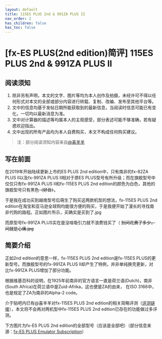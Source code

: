```yaml
---
layout: default
title: 115ES PLUS 2nd & 991ZA PLUS II
nav_order: 2
has_children: false
has_toc: false
---
```

# [fx-ES PLUS(2nd edition)简评] 115ES PLUS 2nd & 991ZA PLUS II

## 阅读须知
1.  除非另有声明，本文的文字、图片等均为本人创作及拍摄，未经许可不得以任何形式对本文的全部或部分内容进行转载、复制、改编、发布至其他平台等。
2.  文中的信息均基于发帖日期所能获取到的最新信息，当阅读时信息可能已有变化，一切均以最新消息为准。
3. 文中对计算器的描述等均属本人的主观感受，部分表述可能不够准确，若有疑惑欢迎指出。
4. 文中出现的所有产品均为本人自费购买，本文不构成任何购买建议。
>注：部分阅读须知内容来自[@喜羊羊](https://tieba.baidu.com/home/main?id=tb.1.2062eec0.FwWcq4rwt0_gRZlb9o1EWA)

## 写在前面
在2019年开始陆续更新上市的ES PLUS 2nd edition中，只有南非的fx-82ZA PLUS II以及fx-991ZA PLUS II相对于原ES PLUS型号有所升级；而在旗舰型号中仅仅只有fx-991ZA PLUS II和fx-115ES PLUS 2nd edition的颜色为白色，其他的旗舰型号只有黑色~~（好丑）~~。

于是我在成功买到越南型号后萌生了购买这两款机型的想法，fx-115ES PLUS 2nd edition在淘宝和亚马逊全球购均能很方便的购买，于是我便开始了漫长的寻找南非代购的路程。正如图片所示，买确实是买到了.jpg

而原型号fx-991ZA PLUS实在是没啥吸引力就不浪费钱买了（
~~别问花费了多少，问就是心痛.jpg~~

## 简要介绍
正如2nd edition的意思一样，fx-115ES PLUS 2nd edition是fx-115ES PLUS的更新型号。而旗舰型号的fx-991ZA PLUS II却产生了特例，并非单纯换壳更新，对比fx-991ZA PLUS增加了部分功能。

根据维基百科的说明，在1925年前南非的官方语言一直是荷兰语(Dutch)，南非(South Africa)在荷兰语中是Zuid-Afrika，这也便是ZA的由来， 在ISO 3166中，也是规定了ZA为南非的Alpha-2 code。

介于贴吧内已有@喜羊羊对fx-115ES PLUS 2nd edition的相关简略评测（[评测链接](https://tieba.baidu.com/p/7591156428)），本文将不会再对两机型中fx-115ES PLUS 2nd edition已存在的功能做过多评测。

下方图片为fx-ES PLUS 2nd edition的全部型号（应该是全部吧）（部分信息来源：[fx-ES PLUS Emulator Subscription](https://edu.casio.com/products/classroom/es_plus/)）